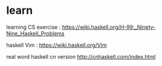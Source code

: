 # learn
learning CS
exercise : https://wiki.haskell.org/H-99:_Ninety-Nine_Haskell_Problems

haskell Vim : https://wiki.haskell.org/Vim

real word haskell cn version http://cnhaskell.com/index.html
